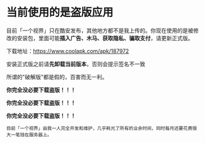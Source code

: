 # 当前使用的是盗版应用
目前「一个视界」只在酷安发布，其他地方都不是我上传的。你现在使用的是被修改的安装包，里面可能**插入广告、木马、获取隐私、骗取支付**，请更新正式版。

下载地址：https://www.coolapk.com/apk/187972

安装正式版之前请**先卸载当前版本**，否则会提示签名不一致

所谓的"破解版"都是假的，百害而无一利。

**你完全没必要下载盗版！！！**

**你完全没必要下载盗版！！！**

**你完全没必要下载盗版！！！**

```
目前「一个视界」由我一人完全开发和维护，几乎耗光了所有的业余时间，同时每月还要花费很大一笔钱在服务器上。
```
